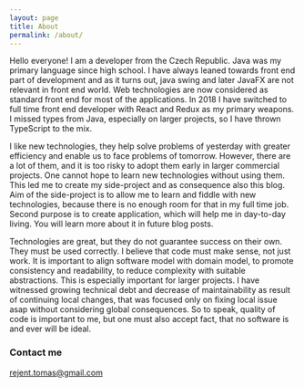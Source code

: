 ```yaml
---
layout: page
title: About
permalink: /about/
---
```


Hello everyone! I am a developer from the Czech Republic. Java was my primary language since high school. 
I have always leaned towards front end part of development and as it turns out, java swing and later JavaFX
are not relevant in front end world. Web technologies are now considered as standard front end for most of the applications.
In 2018 I have switched to full time front end developer with React and Redux as my primary weapons. I missed types from Java,
especially on larger projects, so I have thrown TypeScript to the mix.

I like new technologies, they help solve problems of yesterday with greater efficiency and enable us to face problems of tomorrow.
However, there are a lot of them, and it is too risky to adopt them early in larger commercial projects. One cannot hope to learn
new technologies without using them. This led me to create my side-project and as consequence also this blog. Aim of the side-project
is to allow me to learn and fiddle with new technologies, because there is no enough room for that in my full time job.
Second purpose is to create application, which will help me in day-to-day living. You will learn more about it in future
blog posts.

Technologies are great, but they do not guarantee success on their own. They must be used correctly. I believe that code
must make sense, not just work. It is important to align software model with domain model, to promote consistency and readability,
to reduce complexity with suitable abstractions. This is especially important for larger projects. I have witnessed growing technical
debt and decrease of maintainability as result of continuing local changes, that was focused only on fixing local issue asap without
considering global consequences. So to speak, quality of code is important to me, but one must also accept fact, that no software is and 
ever will be ideal.

### Contact me

[rejent.tomas@gmail.com](mailto:rejent.tomas@gmail.com)